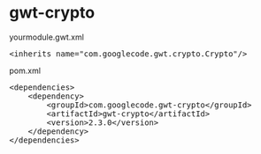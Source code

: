 # gwt-crypto

yourmodule.gwt.xml
<pre>
&lt;inherits name="com.googlecode.gwt.crypto.Crypto"/&gt;
</pre>

pom.xml
<pre>
&lt;dependencies&gt;
    &lt;dependency&gt;
        &lt;groupId&gt;com.googlecode.gwt-crypto&lt;/groupId&gt;
        &lt;artifactId&gt;gwt-crypto&lt;/artifactId&gt;
        &lt;version&gt;2.3.0&lt;/version&gt;
    &lt;/dependency&gt;
&lt;/dependencies&gt;
</pre>
